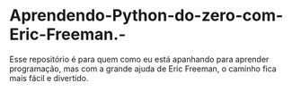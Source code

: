 # Aprendendo-Python-do-zero-com-Eric-Freeman.-
Esse repositório é para quem como eu está apanhando para aprender programação, mas com a grande ajuda de Eric Freeman, o caminho fica mais fácil e divertido.
